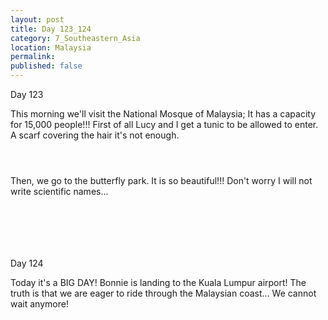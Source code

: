 ```yaml
---
layout: post
title: Day 123_124
category: 7_Southeastern_Asia
location: Malaysia
permalink: 
published: false
---
```


Day 123

This morning we'll visit the National Mosque of Malaysia; It has a capacity for 15,000 people!!! First of all Lucy and I get a tunic to be allowed to enter. A scarf covering the hair it's not enough.

<p><a
href="https://lh3.googleusercontent.com/6qUB1ZTStw1rgUTNqTg23HAhGa6ZxoBm7L-izmekmn1KhzSsaB_agsKGvXAFWJcibYIyZSeNsT70yiQJwIgnwUrARD34xuIMgXDvWMN_nVL1GVM6HnMcfspUbFjHBpw-edNINpkfiiwv5bO4JbAC5yg4lPKz9ty8hmiLcwBppXICv3kZUa2qsLkk7Bg3o4VQwfEaJse6rielMN_U3aNUN-kVAQNbJqP85xBHcaYHI1t_NY_rHSpyVsfSHm3B3gkwBfhaTfJOA9sf3oLWgaxYD6YWaMUpt8CeCelS0EZzwIzKXtMWhfnMBEcstIbM9Y5GNikzsl1JHZmU-nA6caWh5718VyLW1rckKz7L9-I2lc12NBO0E_Vz7J_jjksXUqeOPaFmnH3NzVOpXuTT-9eXBUQAVeAG7RY57aeSQnTz2eIY_AkOz3S6ME7F08MU0abBqFO5pR1qHFuDe6nBphDtCrbZIeB1ZO6v3i1wzSww2XI6IBtnW8CMcOYlzovLG37r07oQ5LA-OSltNyxNUj3TuG1TCWW2IyCCqtN8yptLT01-VwMPw_-JBKvmOwdcZYEe0aVnJXa2X0BJsYpDI5DsWRKsPYTNkSoto2mE8fYNW1dAYN1TnAYcaB4d0vnZxZapC-IXjhCvnhAa-eHSHsZSeXxxQrST9qHhLLkE_ObLD3JE9DVbv91E2tSDlg=w836-h627-no"><img 
src="https://lh3.googleusercontent.com/6qUB1ZTStw1rgUTNqTg23HAhGa6ZxoBm7L-izmekmn1KhzSsaB_agsKGvXAFWJcibYIyZSeNsT70yiQJwIgnwUrARD34xuIMgXDvWMN_nVL1GVM6HnMcfspUbFjHBpw-edNINpkfiiwv5bO4JbAC5yg4lPKz9ty8hmiLcwBppXICv3kZUa2qsLkk7Bg3o4VQwfEaJse6rielMN_U3aNUN-kVAQNbJqP85xBHcaYHI1t_NY_rHSpyVsfSHm3B3gkwBfhaTfJOA9sf3oLWgaxYD6YWaMUpt8CeCelS0EZzwIzKXtMWhfnMBEcstIbM9Y5GNikzsl1JHZmU-nA6caWh5718VyLW1rckKz7L9-I2lc12NBO0E_Vz7J_jjksXUqeOPaFmnH3NzVOpXuTT-9eXBUQAVeAG7RY57aeSQnTz2eIY_AkOz3S6ME7F08MU0abBqFO5pR1qHFuDe6nBphDtCrbZIeB1ZO6v3i1wzSww2XI6IBtnW8CMcOYlzovLG37r07oQ5LA-OSltNyxNUj3TuG1TCWW2IyCCqtN8yptLT01-VwMPw_-JBKvmOwdcZYEe0aVnJXa2X0BJsYpDI5DsWRKsPYTNkSoto2mE8fYNW1dAYN1TnAYcaB4d0vnZxZapC-IXjhCvnhAa-eHSHsZSeXxxQrST9qHhLLkE_ObLD3JE9DVbv91E2tSDlg=w836-h627-no" alt=""></a></p>

<p><a
href="https://lh3.googleusercontent.com/oZa-xlva3foAjr_1RCfW53ZMdloyRG7xq0M1lcLr3WTNgJdVi96MJoYVQiWG_WhPX2EIYMkqaeijNJVu-6-sYFeMqdBa_PP6qdyz2eLM9dFUL1NwWhVlXl8Zj5KsMM7uVwyIAHz_bQ1_89R-i_09T_64pg3Y_-3viq0IPnMUl15WVIYEIPM9hHuKmViXehFLI3RH497Xj4Uj2h91X_bq37mnNFNpcG9NNdVxdkoBHXkaDSGzxteV5ZL_SsdEonpAwSNFE-KBa7aAPHNr5IxfJgk5lnWkfd3FA-9Jfm6CSLfBjZpYBNzZ0nd1eAgtx1hgMFrDGgDL61tt5LcLbj2cQGpUecojxpm2GpV4iTu2nKV31bvZ7MrvDAjYmT7CXNXHltzH1mM82hnzMPR1K4chu48TIY8dA6bkQqHelntwILb7II2XLN19cfhFaSGOMlpgiMsjmY8lhjldxTXyIKeZNxapO8rGb82so1C2D1NIe-4KUy35dj5d8AhbyCwHE_zBufPgDDSUIWuJrDMaGkvK-eIGGXnoxbP1HlHXRR48kfm36374c3WeeXEU23uFb7a4EkQ04ywFkvR1M1g3TYrYVfad5MDi3XfaLiUPMT7AFinaZzObVrkb9zMc9X7i_n1IFE0D0jEFAsmh-duRDQ_XeTfTVY7vMXXdjD7douIRx328QRt4FPBTGKeGYg=w669-h502-no"><img 
src="https://lh3.googleusercontent.com/oZa-xlva3foAjr_1RCfW53ZMdloyRG7xq0M1lcLr3WTNgJdVi96MJoYVQiWG_WhPX2EIYMkqaeijNJVu-6-sYFeMqdBa_PP6qdyz2eLM9dFUL1NwWhVlXl8Zj5KsMM7uVwyIAHz_bQ1_89R-i_09T_64pg3Y_-3viq0IPnMUl15WVIYEIPM9hHuKmViXehFLI3RH497Xj4Uj2h91X_bq37mnNFNpcG9NNdVxdkoBHXkaDSGzxteV5ZL_SsdEonpAwSNFE-KBa7aAPHNr5IxfJgk5lnWkfd3FA-9Jfm6CSLfBjZpYBNzZ0nd1eAgtx1hgMFrDGgDL61tt5LcLbj2cQGpUecojxpm2GpV4iTu2nKV31bvZ7MrvDAjYmT7CXNXHltzH1mM82hnzMPR1K4chu48TIY8dA6bkQqHelntwILb7II2XLN19cfhFaSGOMlpgiMsjmY8lhjldxTXyIKeZNxapO8rGb82so1C2D1NIe-4KUy35dj5d8AhbyCwHE_zBufPgDDSUIWuJrDMaGkvK-eIGGXnoxbP1HlHXRR48kfm36374c3WeeXEU23uFb7a4EkQ04ywFkvR1M1g3TYrYVfad5MDi3XfaLiUPMT7AFinaZzObVrkb9zMc9X7i_n1IFE0D0jEFAsmh-duRDQ_XeTfTVY7vMXXdjD7douIRx328QRt4FPBTGKeGYg=w669-h502-no" alt=""></a></p>

<p><a
href="https://lh3.googleusercontent.com/ezIZZqam1lNNoZfC4_y-lgbmeZp6RWByO0RTU18Q9genASzMqGF5PHQM9SyjyITVYwkXO5yOAZ0PvIjzUK1v8aIav8sB4EgTvh0j9nJ1oRxGIoLoOoBjv4bVZfnqnn1ea3zoxdyT-4iLlfDLq32XWzr_kPkmWFhPAr6Mkbv6KYg3bxfy19SU8nGOjeOmPlYXgLkPlNV_64zw0IrRdMVoxotgfileViqT1h_Xx1-Jloy6Y3d9924kDWQqdRfHK26_hvkhvNA_ZR0luKXT68boe17JkRFaH8VMr0VAGUoS42VU2CWJYEW4Efz6s37B1kNo8TG0smbG3Cir_csCJ-86KTwoXdz0Y9X8L9X8cymv7eyFQdpFO9WbbaNLT7zJY0OA725w_fCa1qBG6jNfWizEVCRuoH-JdfQZfRIPtvQA2iBcZsySKvUenLYMfGq7unl_N52enAXDCnyWSWikJh1afQWlJESs-dxEogSaM0iiGAnMVb-OwrkNrXx_pVipbID-R93PhbZzXnRBbsJtIpvEqYGW9LKq4Ysbz1gNU21ENgQTaYCTu2ulJ41IHYLWGgCJej1ID1Mllumx_iY7b4f0i5kwtlvIc2yAD60sQb5yTHrS2tbF3PomF-7Xg1rJTIB5Xhj_OJ3vhG-TmhdrxUv9J8sWD02uG4Woe2S4TDL40IcMPJ-b0IQq8qpuZg=w471-h627-no"><img 
src="https://lh3.googleusercontent.com/ezIZZqam1lNNoZfC4_y-lgbmeZp6RWByO0RTU18Q9genASzMqGF5PHQM9SyjyITVYwkXO5yOAZ0PvIjzUK1v8aIav8sB4EgTvh0j9nJ1oRxGIoLoOoBjv4bVZfnqnn1ea3zoxdyT-4iLlfDLq32XWzr_kPkmWFhPAr6Mkbv6KYg3bxfy19SU8nGOjeOmPlYXgLkPlNV_64zw0IrRdMVoxotgfileViqT1h_Xx1-Jloy6Y3d9924kDWQqdRfHK26_hvkhvNA_ZR0luKXT68boe17JkRFaH8VMr0VAGUoS42VU2CWJYEW4Efz6s37B1kNo8TG0smbG3Cir_csCJ-86KTwoXdz0Y9X8L9X8cymv7eyFQdpFO9WbbaNLT7zJY0OA725w_fCa1qBG6jNfWizEVCRuoH-JdfQZfRIPtvQA2iBcZsySKvUenLYMfGq7unl_N52enAXDCnyWSWikJh1afQWlJESs-dxEogSaM0iiGAnMVb-OwrkNrXx_pVipbID-R93PhbZzXnRBbsJtIpvEqYGW9LKq4Ysbz1gNU21ENgQTaYCTu2ulJ41IHYLWGgCJej1ID1Mllumx_iY7b4f0i5kwtlvIc2yAD60sQb5yTHrS2tbF3PomF-7Xg1rJTIB5Xhj_OJ3vhG-TmhdrxUv9J8sWD02uG4Woe2S4TDL40IcMPJ-b0IQq8qpuZg=w471-h627-no" alt=""></a></p>

Then, we go to the butterfly park. It is so beautiful!!! Don't worry I will not write scientific names...

<p><a
href="https://lh3.googleusercontent.com/o8uK1kpDA7OP46UxpyQZqJZediBg2o8DfPP_B_nTh3OIPU9-bpEqi9xj1Dso3YwDCLZVmFjAUMoVlv9T152Oz9r8u9bhvsrW87TweyOWUphio-MzffAz7tPMiIpPj2wjB-rxituZnj-P5i8kt7byGJWdaIkKKMMvyBSERO3m-iWE54xlA5fY_plIROnxcZJhVsO2-2QyKgrHf6hW30ytG1PI3nzVHuqGzWDqpo3EvXE3ctYda-f_UsmzFP957x31YtKROeWVRTriptNYzAwqUZ1VPEqhCWX2G237i_ciqQa4OaQXOl8-gttYjiNEpAdL5edqMtDWFJj6C0x-H-ySmOafwwg2v4-BeBMrEsKdeBRfo5Tg27rLMb-dXgdBj-rPXd1BH_GMsLdOmT9XqdlJCDR_6_Y0vT52Rpm0PZFlvw3PqOLKvBCMyXWHfgpcLAiJWHF6XpSCXZhY_qZwrlIGX4RZI__rbNb7osBzUIDq0i4ZDaGNlCcrsw0LHlfWE_GKQGakTlgegnlJ3zEfWNwuYbIAo4DTPrzmEDbAqQ4R90CQJ-08SzFopJeRZXr05ltqPSbQMesZaAaBJmjUKd_ihcsz89zpKzKFA5GXdNSskrDFx1hmnoO64sIWnkbHObv-6_PZU1dRdF3J8P5sB8emRaQhpz1bma9PNMUNj6f5uA-X9yg8GHPtj_dFaQ=w669-h502-no"><img 
src="https://lh3.googleusercontent.com/o8uK1kpDA7OP46UxpyQZqJZediBg2o8DfPP_B_nTh3OIPU9-bpEqi9xj1Dso3YwDCLZVmFjAUMoVlv9T152Oz9r8u9bhvsrW87TweyOWUphio-MzffAz7tPMiIpPj2wjB-rxituZnj-P5i8kt7byGJWdaIkKKMMvyBSERO3m-iWE54xlA5fY_plIROnxcZJhVsO2-2QyKgrHf6hW30ytG1PI3nzVHuqGzWDqpo3EvXE3ctYda-f_UsmzFP957x31YtKROeWVRTriptNYzAwqUZ1VPEqhCWX2G237i_ciqQa4OaQXOl8-gttYjiNEpAdL5edqMtDWFJj6C0x-H-ySmOafwwg2v4-BeBMrEsKdeBRfo5Tg27rLMb-dXgdBj-rPXd1BH_GMsLdOmT9XqdlJCDR_6_Y0vT52Rpm0PZFlvw3PqOLKvBCMyXWHfgpcLAiJWHF6XpSCXZhY_qZwrlIGX4RZI__rbNb7osBzUIDq0i4ZDaGNlCcrsw0LHlfWE_GKQGakTlgegnlJ3zEfWNwuYbIAo4DTPrzmEDbAqQ4R90CQJ-08SzFopJeRZXr05ltqPSbQMesZaAaBJmjUKd_ihcsz89zpKzKFA5GXdNSskrDFx1hmnoO64sIWnkbHObv-6_PZU1dRdF3J8P5sB8emRaQhpz1bma9PNMUNj6f5uA-X9yg8GHPtj_dFaQ=w669-h502-no" alt=""></a></p>

<p><a
href="https://lh3.googleusercontent.com/_gANwW706URpx8Mfy7zifAu7Ezao3SvRvzjVg2qfLYBUzN64quYSvrZWn_pkRyMTlXDYiAPLbejgeWRBQdd65fdzj4yGX1MUJsUcdmpjsW4tJMq_A5CPZPeSvQQRvz7KPLpPOXHLzfEb3eXc7ul1ElLEYVuuDTlE7kW24wKgQvRHrVnOzJf7fEasrVufha27GVBURbruzab7K29dWgyEFzHyhyHnbJ_w1boy7VKV0UdmHPSJYupQT30Tr2s_CgBJW7i5yNtxzEcyH6ZJ9J1dZ19-kXeqzJYCFRrzNvBaAtBJQdXL82CCfN7YNfM9kLZocIlW_8m_ORdZ0VcDAU2w6Tv7kV8lIhxIRMkQvUswGu5vsk94Z6Zw8QEISTEdMBqxGiErVcBQypTTDCp5RUREuLJxp5E7Po6lPdH6RhJr-fW-viLdqXUaolFM3bFFWi3k0yRVAbmY63ZtK3GsvrXtrgz8dD5L6QGINqV8wu1RM6D-__hDyBs_zMR1euaDoNB6-NbeMjALlOXyCCREvjWXvLLei3R6WmURDjPZrHz9beBUN1uMP-f1_Eqru1HPd2kNiPK1XItC_SaSo-F-IrZy2nlr_6VjPHvd3Tby1diSnX_Lphoap6IKV40EGXoUM7tSpwolOf5N7cwzcgUmNIbJ_brgzrrwyV4OV7KssXJOWJpEjXCOWEPPY-fGHQ=w836-h627-no"><img 
src="https://lh3.googleusercontent.com/_gANwW706URpx8Mfy7zifAu7Ezao3SvRvzjVg2qfLYBUzN64quYSvrZWn_pkRyMTlXDYiAPLbejgeWRBQdd65fdzj4yGX1MUJsUcdmpjsW4tJMq_A5CPZPeSvQQRvz7KPLpPOXHLzfEb3eXc7ul1ElLEYVuuDTlE7kW24wKgQvRHrVnOzJf7fEasrVufha27GVBURbruzab7K29dWgyEFzHyhyHnbJ_w1boy7VKV0UdmHPSJYupQT30Tr2s_CgBJW7i5yNtxzEcyH6ZJ9J1dZ19-kXeqzJYCFRrzNvBaAtBJQdXL82CCfN7YNfM9kLZocIlW_8m_ORdZ0VcDAU2w6Tv7kV8lIhxIRMkQvUswGu5vsk94Z6Zw8QEISTEdMBqxGiErVcBQypTTDCp5RUREuLJxp5E7Po6lPdH6RhJr-fW-viLdqXUaolFM3bFFWi3k0yRVAbmY63ZtK3GsvrXtrgz8dD5L6QGINqV8wu1RM6D-__hDyBs_zMR1euaDoNB6-NbeMjALlOXyCCREvjWXvLLei3R6WmURDjPZrHz9beBUN1uMP-f1_Eqru1HPd2kNiPK1XItC_SaSo-F-IrZy2nlr_6VjPHvd3Tby1diSnX_Lphoap6IKV40EGXoUM7tSpwolOf5N7cwzcgUmNIbJ_brgzrrwyV4OV7KssXJOWJpEjXCOWEPPY-fGHQ=w836-h627-no" alt=""></a></p>

<p><a
href="https://lh3.googleusercontent.com/WyFTDr5pazaTPMJIz-BHQLrosgzYlWfd0vRo9w83oVM86FB7jLQVcR6E40k7iXJvKKoCEQbPJKabNf6aBfEU1pzVSSt5SpFQwTabUw3LEkS6SkIWxUQ0mf-OVa-e4ZumvWmRIHWZ8GbKRAj5E6uAqPEqYt91bVVb655Z38LD7OoJBmpMiMjMfRJk3ONPUnFxPvC7Z2M36Sj7rpjqd5h1yxEGD2W6rdsxSgf4VIvKRHIlFkw6TENpCzOaCQ_n3SMFIEae843iK0aZWqwAYt2zYBt5R6xB2CDgHlAJUpeI4xEXKWVrY1Jls9iKrrHS5ylPqSP5GccLyzzTvMhGJXeKaeCvKKsXpB6Hpa7DiaSBMd_qoFzLmS5owpWmXNekH8fx6pAdYVpWhI9zrhQ9QceFc7YMMc8UcSiWg_EpaUNMhdZLyK5LhaoD5Y6a2qm5J7EzuIEiaFIfG3wJ8tlTDfgSa2C4AeDG839pcmKLgJ1XwjqeWWMMZWT2KrgloD-zgj4Q_6lwY0VGhpKtrPouBz9m2HCx5Q8kZI2_XQS3fED1XgGa3uGd6MP9xV2rtMBPXFdIS4bL5XY1YHlrvyjqDXIXfsUtsvfi-gpLozDdH0mpkVaYCQUF6F5RL_iXT2s5-MqdY0i_rWks6Scxw4itNQWCeu_a5p58X1crot_pX89CEQ43zTz0MXul2vL_2A=w669-h502-no"><img 
src="https://lh3.googleusercontent.com/WyFTDr5pazaTPMJIz-BHQLrosgzYlWfd0vRo9w83oVM86FB7jLQVcR6E40k7iXJvKKoCEQbPJKabNf6aBfEU1pzVSSt5SpFQwTabUw3LEkS6SkIWxUQ0mf-OVa-e4ZumvWmRIHWZ8GbKRAj5E6uAqPEqYt91bVVb655Z38LD7OoJBmpMiMjMfRJk3ONPUnFxPvC7Z2M36Sj7rpjqd5h1yxEGD2W6rdsxSgf4VIvKRHIlFkw6TENpCzOaCQ_n3SMFIEae843iK0aZWqwAYt2zYBt5R6xB2CDgHlAJUpeI4xEXKWVrY1Jls9iKrrHS5ylPqSP5GccLyzzTvMhGJXeKaeCvKKsXpB6Hpa7DiaSBMd_qoFzLmS5owpWmXNekH8fx6pAdYVpWhI9zrhQ9QceFc7YMMc8UcSiWg_EpaUNMhdZLyK5LhaoD5Y6a2qm5J7EzuIEiaFIfG3wJ8tlTDfgSa2C4AeDG839pcmKLgJ1XwjqeWWMMZWT2KrgloD-zgj4Q_6lwY0VGhpKtrPouBz9m2HCx5Q8kZI2_XQS3fED1XgGa3uGd6MP9xV2rtMBPXFdIS4bL5XY1YHlrvyjqDXIXfsUtsvfi-gpLozDdH0mpkVaYCQUF6F5RL_iXT2s5-MqdY0i_rWks6Scxw4itNQWCeu_a5p58X1crot_pX89CEQ43zTz0MXul2vL_2A=w669-h502-no" alt=""></a></p>

<p><a
href="https://lh3.googleusercontent.com/63AQZ-r0HPbdqI6hLseEnA2TNvkDwV7D7Q-wDh0_Fed88D-fJqfQYSalFJD3RUJ2Ppr_cCuGO-wV3jhyv0STjteTn4zk8wgKAMoaUmtPkw24Hgji6woByc-DN7CGI7fCN6pXgXbPyOZ_QON0nDjAtc562EDxG8d1us5PUHsauQrg10i1FH1hZhndBLNdn96opOrY_mSbq2anTLCt8p0_w6DY36ru7PNmEq1sswCD2K40MBss-2fNC_joJqZppdFCJ3LYKwozc2150w07hYke5O34gO6zf-y0v5uPzW2oBBlQ9bDjvDhnWfNXPvHdbw2B9slKsO_JKkGNz7GoFEr1JYaKO-0g_pchFsVNpv6iJk_HpH1WbplyVov8Kmd7jEy2eaRPpMJP5h4HPFn5j3DzQ3nkNGh43w_AmFCUuySdAW6hlleYiqUgj3tA0yY6JNTiERXmIvI2CTh2lT5Wdo20px0zWZ82jIuKcMAL6Lk7Fm3WHOMNThfahlGoOVkeBob0Fyj59jwcMYjPXv0tyIlwgA1aXO5F-WtDMpFxMR8hHTrkH4NbQ7_jsqKFiTRspmZg60E2gRlof8sGLXpGdsfmZGQNSwlvyOi5GkropgP1P6gQ0vdyJpP79cWhWAAInbkJUXKnzyuPYvaEcr43vt6c4-71nqoHWbtEaqtiG0mdOuP0gQP5JuloDRH3HQ=w669-h502-no"><img 
src="https://lh3.googleusercontent.com/63AQZ-r0HPbdqI6hLseEnA2TNvkDwV7D7Q-wDh0_Fed88D-fJqfQYSalFJD3RUJ2Ppr_cCuGO-wV3jhyv0STjteTn4zk8wgKAMoaUmtPkw24Hgji6woByc-DN7CGI7fCN6pXgXbPyOZ_QON0nDjAtc562EDxG8d1us5PUHsauQrg10i1FH1hZhndBLNdn96opOrY_mSbq2anTLCt8p0_w6DY36ru7PNmEq1sswCD2K40MBss-2fNC_joJqZppdFCJ3LYKwozc2150w07hYke5O34gO6zf-y0v5uPzW2oBBlQ9bDjvDhnWfNXPvHdbw2B9slKsO_JKkGNz7GoFEr1JYaKO-0g_pchFsVNpv6iJk_HpH1WbplyVov8Kmd7jEy2eaRPpMJP5h4HPFn5j3DzQ3nkNGh43w_AmFCUuySdAW6hlleYiqUgj3tA0yY6JNTiERXmIvI2CTh2lT5Wdo20px0zWZ82jIuKcMAL6Lk7Fm3WHOMNThfahlGoOVkeBob0Fyj59jwcMYjPXv0tyIlwgA1aXO5F-WtDMpFxMR8hHTrkH4NbQ7_jsqKFiTRspmZg60E2gRlof8sGLXpGdsfmZGQNSwlvyOi5GkropgP1P6gQ0vdyJpP79cWhWAAInbkJUXKnzyuPYvaEcr43vt6c4-71nqoHWbtEaqtiG0mdOuP0gQP5JuloDRH3HQ=w669-h502-no" alt=""></a></p>

<p><a
href="https://lh3.googleusercontent.com/X67y8dxRilIMnL4o6mVFxwRrgHGk8gyCOvSULaOwKPGXMnyEDDVin58Y71xchCTefonuquou9xB9qI8Z4N_fwMSBH7SBANIcBeTi_-VfRsxvNJBGIEDAHD-bU53gHTF7k-B-h-cV-4lbXWrd1JASSz76ehtxxtkJfd8-qYEHsd7A_Cfok1J6uT2nptIS9YycqCutWAagV11AFHJKmL9E3QaetBUgY1_svXLgu9bKfJHHYjDDwfJjpEe520YCRLT-hVf0uAEUhxt3mfhTzkbDSYo-qz10NCOIaDf4rDs3HXIvUXsch6cye3zo2-oKL7T-mg_C3sV6w5k6M3uRWICSypoAXiRZzSFPCJtmaytnM8K483gQvEuZmf3D3SvrvKThTi17xONwndZc0myyaruT_C2vXz9KPzNjE-GuMxPSwiB6NBAiO09xNc7Gh9Hn9BYS-3fprrASh3gMHGkYEAaqeRYu34noRqXmkctqvNzfogMvPJhppIDVQEOIjlkBUP0WqCqmwileoy9K9yZkBcKA1Fr-TRXztFFvBygGbh1Lv3XmWSH-7luMZ-1L2Ybb3e34Wv2LtZRlrjwQSixEcKkN8oEzD5v39Ewi76dDGrmB4fjDCrsPAveYUMI8oa4o8p7mOhGZCN_vV8foLF1uU9APCdwZA-xKHh9zbELCzNiLx2BnCaPQU9a_ENMiFQ=w836-h627-no"><img 
src="https://lh3.googleusercontent.com/X67y8dxRilIMnL4o6mVFxwRrgHGk8gyCOvSULaOwKPGXMnyEDDVin58Y71xchCTefonuquou9xB9qI8Z4N_fwMSBH7SBANIcBeTi_-VfRsxvNJBGIEDAHD-bU53gHTF7k-B-h-cV-4lbXWrd1JASSz76ehtxxtkJfd8-qYEHsd7A_Cfok1J6uT2nptIS9YycqCutWAagV11AFHJKmL9E3QaetBUgY1_svXLgu9bKfJHHYjDDwfJjpEe520YCRLT-hVf0uAEUhxt3mfhTzkbDSYo-qz10NCOIaDf4rDs3HXIvUXsch6cye3zo2-oKL7T-mg_C3sV6w5k6M3uRWICSypoAXiRZzSFPCJtmaytnM8K483gQvEuZmf3D3SvrvKThTi17xONwndZc0myyaruT_C2vXz9KPzNjE-GuMxPSwiB6NBAiO09xNc7Gh9Hn9BYS-3fprrASh3gMHGkYEAaqeRYu34noRqXmkctqvNzfogMvPJhppIDVQEOIjlkBUP0WqCqmwileoy9K9yZkBcKA1Fr-TRXztFFvBygGbh1Lv3XmWSH-7luMZ-1L2Ybb3e34Wv2LtZRlrjwQSixEcKkN8oEzD5v39Ewi76dDGrmB4fjDCrsPAveYUMI8oa4o8p7mOhGZCN_vV8foLF1uU9APCdwZA-xKHh9zbELCzNiLx2BnCaPQU9a_ENMiFQ=w836-h627-no" alt=""></a></p>

<p><a
href="https://lh3.googleusercontent.com/SYMBcQnp1Hgmzhw03DBFrd5sZvXnNUwNmxVkgeiVAHcUZt5imsg2NlCqDuEoGlY2VqbhmN2nBXKnYWzkwA1NxAY0umIhOgxup6_Ht54iceNOP96hLC2Cprnx1JE_wjS4zTkRNLijvtwaIw0FziIpwhNz1XFbI3rgON_ubmNA8f2wpTmqcGeRuuUB-gi8F-K50YR_1KDuLWpXP4LbrT8rBYpDWW5nPUk3C29WXpk1vOr5l3mhgJUFb9D_HpDGY_txPViGiLkncYPgbBCbfQSxDb4RYcLexyi4iZ6AFuAcMtlQIa0F5O0iwsMJkMhIMG--sxtlg8tNMa7OSIUM4deVlzsY6FX4ek7bMsYHyzPOxxESlTzLoD_vhYEBZLzwHuVplonYgF-NQ5gp0XPTLrH_0e6t1JsPFZTRkMqWELCX4IYWbDMmhkuWzd-gOqOlvHLRnVZMgCo5xk7sbvf24JY7Tx356JFuYtJf8fuMNneHKRsblJ6_JfxuTL1CEuclV9OCz78yrhvW5vHvkuLEdHvVSxPwzl-N4LfmCrGmZgAg9ieTLapU0vlld-qIT7-qfbvst1bLUtab9wpruaHXxODdIW7d1LEO7mZOIfWwJTvT1m6jvKIjVzB-680TeRABxOcqLSqYv4TF-MkE24BYxnAcwbrUPdYGH0utYUK655rZGYeAGKoRoXqlrTnpjw=w836-h627-no"><img 
src="https://lh3.googleusercontent.com/SYMBcQnp1Hgmzhw03DBFrd5sZvXnNUwNmxVkgeiVAHcUZt5imsg2NlCqDuEoGlY2VqbhmN2nBXKnYWzkwA1NxAY0umIhOgxup6_Ht54iceNOP96hLC2Cprnx1JE_wjS4zTkRNLijvtwaIw0FziIpwhNz1XFbI3rgON_ubmNA8f2wpTmqcGeRuuUB-gi8F-K50YR_1KDuLWpXP4LbrT8rBYpDWW5nPUk3C29WXpk1vOr5l3mhgJUFb9D_HpDGY_txPViGiLkncYPgbBCbfQSxDb4RYcLexyi4iZ6AFuAcMtlQIa0F5O0iwsMJkMhIMG--sxtlg8tNMa7OSIUM4deVlzsY6FX4ek7bMsYHyzPOxxESlTzLoD_vhYEBZLzwHuVplonYgF-NQ5gp0XPTLrH_0e6t1JsPFZTRkMqWELCX4IYWbDMmhkuWzd-gOqOlvHLRnVZMgCo5xk7sbvf24JY7Tx356JFuYtJf8fuMNneHKRsblJ6_JfxuTL1CEuclV9OCz78yrhvW5vHvkuLEdHvVSxPwzl-N4LfmCrGmZgAg9ieTLapU0vlld-qIT7-qfbvst1bLUtab9wpruaHXxODdIW7d1LEO7mZOIfWwJTvT1m6jvKIjVzB-680TeRABxOcqLSqYv4TF-MkE24BYxnAcwbrUPdYGH0utYUK655rZGYeAGKoRoXqlrTnpjw=w836-h627-no" alt=""></a></p>

Day 124

Today it's a BIG DAY! Bonnie is landing to the Kuala Lumpur airport! The truth is that we are eager to ride through the Malaysian coast... We cannot wait anymore!